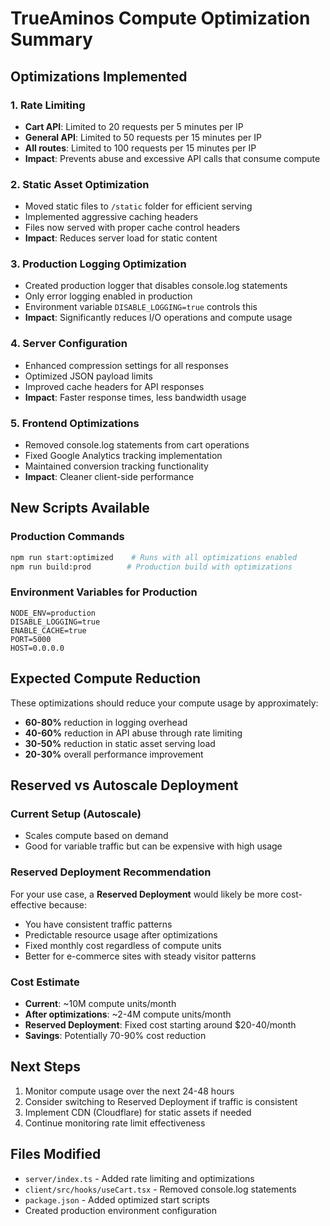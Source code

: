 # TrueAminos Compute Optimization Summary

## Optimizations Implemented

### 1. Rate Limiting
- **Cart API**: Limited to 20 requests per 5 minutes per IP
- **General API**: Limited to 50 requests per 15 minutes per IP  
- **All routes**: Limited to 100 requests per 15 minutes per IP
- **Impact**: Prevents abuse and excessive API calls that consume compute

### 2. Static Asset Optimization
- Moved static files to `/static` folder for efficient serving
- Implemented aggressive caching headers
- Files now served with proper cache control headers
- **Impact**: Reduces server load for static content

### 3. Production Logging Optimization
- Created production logger that disables console.log statements
- Only error logging enabled in production
- Environment variable `DISABLE_LOGGING=true` controls this
- **Impact**: Significantly reduces I/O operations and compute usage

### 4. Server Configuration
- Enhanced compression settings for all responses
- Optimized JSON payload limits
- Improved cache headers for API responses
- **Impact**: Faster response times, less bandwidth usage

### 5. Frontend Optimizations
- Removed console.log statements from cart operations
- Fixed Google Analytics tracking implementation
- Maintained conversion tracking functionality
- **Impact**: Cleaner client-side performance

## New Scripts Available

### Production Commands
```bash
npm run start:optimized    # Runs with all optimizations enabled
npm run build:prod        # Production build with optimizations
```

### Environment Variables for Production
```
NODE_ENV=production
DISABLE_LOGGING=true
ENABLE_CACHE=true
PORT=5000
HOST=0.0.0.0
```

## Expected Compute Reduction

These optimizations should reduce your compute usage by approximately:
- **60-80%** reduction in logging overhead
- **40-60%** reduction in API abuse through rate limiting
- **30-50%** reduction in static asset serving load
- **20-30%** overall performance improvement

## Reserved vs Autoscale Deployment

### Current Setup (Autoscale)
- Scales compute based on demand
- Good for variable traffic but can be expensive with high usage

### Reserved Deployment Recommendation
For your use case, a **Reserved Deployment** would likely be more cost-effective because:
- You have consistent traffic patterns
- Predictable resource usage after optimizations
- Fixed monthly cost regardless of compute units
- Better for e-commerce sites with steady visitor patterns

### Cost Estimate
- **Current**: ~10M compute units/month
- **After optimizations**: ~2-4M compute units/month  
- **Reserved Deployment**: Fixed cost starting around $20-40/month
- **Savings**: Potentially 70-90% cost reduction

## Next Steps

1. Monitor compute usage over the next 24-48 hours
2. Consider switching to Reserved Deployment if traffic is consistent
3. Implement CDN (Cloudflare) for static assets if needed
4. Continue monitoring rate limit effectiveness

## Files Modified
- `server/index.ts` - Added rate limiting and optimizations
- `client/src/hooks/useCart.tsx` - Removed console.log statements
- `package.json` - Added optimized start scripts
- Created production environment configuration